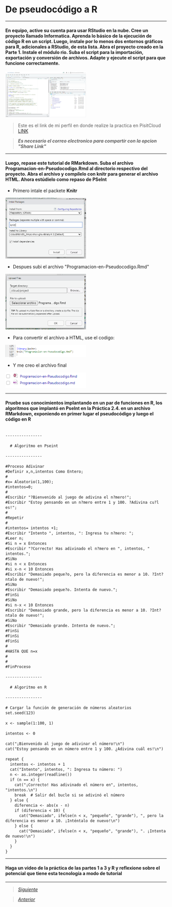 # De pseudocódigo a R

----

#### En equipo, active su cuenta para usar RStudio en la nube. Cree un proyecto llamado Informatica. Aprenda lo básico de la ejecución de código R en un script. Luego, instale por lo menos dos entornos gráficos para R, adicionales a RStudio, de esta lista. Abra el proyecto creado en la Parte 1. Instale el módulo rio. Suba el script para la importación, exportación y conversión de archivos. Adapte y ejecute el script para que funcione correctamente.

<img src="Imagenes/Posit.png" alt="posit" width="50%"/>

> Este es el link de mi perfil en donde realize la practica en PisitCloud [LINK](https://posit.cloud/content/6552430)

> ***Es necesario el correo electronico para compartir con la opcion "Share Link"***

----

#### Luego, repase este tutorial de RMarkdown. Suba el archivo Programacion-en-Pseudocodigo.Rmd al directorio respectivo del proyecto. Abra el archivo y compílelo con knitr para generar el archivo HTML. Ahora estúdielo como repaso de PSeInt

- Primero intale el packete **Knitr**
 <img src="Imagenes/Knitr.PNG" width="50%"/>
 
- Despues subi el archivo "Programacion-en-Pseudocodigo.Rmd"
 <img src="Imagenes/Prog.PNG" width="50%"/>
 
- Para convertir el archivo a HTML, use el codigo:
 <img src="Imagenes/Cod.PNG" width="50%"/>
 
- Y me creo el archivo final
 <img src="Imagenes/Arch.PNG" width="50%"/>

----

#### Pruebe sus conocimientos implantando en un par de funciones en R, los algoritmos que implantó en PseInt en la Práctica 2.4. en un archivo RMarkdown, exponiendo en primer lugar el pseudocódigo y luego el código en R

```

----------------
  
  # Algoritmo en Pseint

----------------
  
#Proceso Adivinar
#Definir x,n,intentos Como Entero;
#
#x= Aleatorio(1,100);
#intentos=0;
#
#Escribir "?Bienvenido al juego de adivina el n?mero!";
#Escribir "Estoy pensando en un n?mero entre 1 y 100. ?Adivina cu?l es!";
#
#Repetir
#
#intentos= intentos +1;
#Escribir "Intento ", intentos, ": Ingresa tu n?mero: ";
#Leer n;
#Si n = x Entonces
#Escribir "?Correcto! Has adivinado el n?mero en ", intentos, " intentos.";
#SiNo 
#si n < x Entonces
#si x-n < 10 Entonces
#Escribir "Demasiado peque?o, pero la diferencia es menor a 10. ?Int?ntalo de nuevo!";
#SiNo
#Escribir "Demasiado peque?o. Intenta de nuevo.";
#FinSi
#SiNo
#si n-x < 10 Entonces
#Escribir "Demasiado grande, pero la diferencia es menor a 10. ?Int?ntalo de nuevo!";
#SiNo
#Escribir "Demasiado grande. Intenta de nuevo.";
#FinSi
#FinSi
#FinSi	
#
#HASTA QUE n=x
#
#
#FinProceso

----------------
  
  # Algoritmo en R
  
----------------
  
# Cargar la función de generación de números aleatorios
set.seed(123)

x <- sample(1:100, 1)

intentos <- 0

cat("¡Bienvenido al juego de adivinar el número!\n")
cat("Estoy pensando en un número entre 1 y 100. ¿Adivina cuál es!\n")

repeat {
  intentos <- intentos + 1
  cat("Intento", intentos, ": Ingresa tu número: ")
  n <- as.integer(readline())
  if (n == x) {
    cat("¡Correcto! Has adivinado el número en", intentos, "intentos.\n")
    break  # Salir del bucle si se adivinó el número
  } else {
    diferencia <- abs(x - n)
    if (diferencia < 10) {
      cat("Demasiado", ifelse(n < x, "pequeño", "grande"), ", pero la diferencia es menor a 10. ¡Inténtalo de nuevo!\n")
    } else {
      cat("Demasiado", ifelse(n < x, "pequeño", "grande"), ". ¡Intenta de nuevo!\n")
    }
  }
}

```

----

#### Haga un video de la práctica de las partes 1 a 3 y R y reflexione sobre el potencial que tiene esta tecnología a modo de tutorial

----

> [*Siguiente*](Practica10.md)

> [*Anterior*](Practica8.md)
